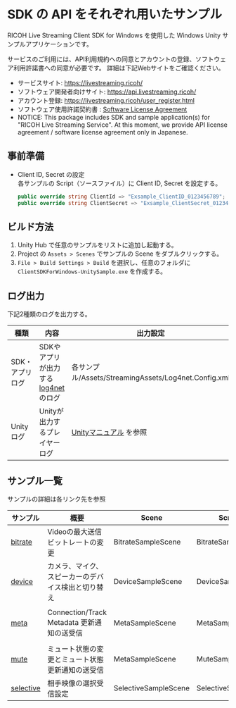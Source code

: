 # SDK の API をそれぞれ用いたサンプル

RICOH Live Streaming Client SDK for Windows を使用した Windows Unity サンプルアプリケーションです。

サービスのご利用には、API利用規約への同意とアカウントの登録、ソフトウェア利用許諾書への同意が必要です。
詳細は下記Webサイトをご確認ください。

* サービスサイト: https://livestreaming.ricoh/
* ソフトウェア開発者向けサイト: https://api.livestreaming.ricoh/
* アカウント登録: https://livestreaming.ricoh/user_register.html
* ソフトウェア使用許諾契約書 : [Software License Agreement](../SoftwareLicenseAgreement.txt)
* NOTICE: This package includes SDK and sample application(s) for "RICOH Live Streaming Service".
At this moment, we provide API license agreement / software license agreement only in Japanese.

## 事前準備
* Client ID, Secret の設定  
各サンプルの Script（ソースファイル）に Client ID, Secret を設定する。
    ``` C#
    public override string ClientId => "Exsample_ClientID_0123456789";
    public override string ClientSecret => "Exsample_ClientSecret_0123456789";
    ```

## ビルド方法

1. Unity Hub で任意のサンプルをリストに追加し起動する。
1. Project の `Assets > Scenes` でサンプルの Scene をダブルクリックする。
1. `File > Build Settings > Build` を選択し、任意のフォルダに `ClientSDKForWindows-UnitySample.exe` を作成する。

## ログ出力

下記2種類のログを出力する。  

| 種類            | 内容                                                                        | 出力設定                                                                          | 出力場所                                                                                 |
| --------------- | --------------------------------------------------------------------------- | --------------------------------------------------------------------------------- | ---------------------------------------------------------------------------------------- |
| SDK・アプリログ | SDKやアプリが出力する [log4net](https://logging.apache.org/log4net/) のログ | 各サンプル/Assets/StreamingAssets/Log4net.Config.xml                              | C:/Users/ユーザー名/AppData/LocalLow/RICOH/ClientSDKForWindows-UnitySample/logs/main.log |
| Unityログ       | Unityが出力するプレイヤーログ                                               | [Unityマニュアル](https://docs.unity3d.com/ja/2020.3/Manual/LogFiles.html) を参照 | C:/Users/ユーザー名/AppData/LocalLow/RICOH/ClientSDKForWindows-UnitySample/Player.log    |

## サンプル一覧
サンプルの詳細は各リンク先を参照

| サンプル                 | 概要                                               | Scene                | Script             | Client SDK API                                                                                                                              |
| ------------------------ | -------------------------------------------------- | -------------------- | ------------------ | ------------------------------------------------------------------------------------------------------------------------------------------- |
| [bitrate](./bitrate)     | Videoの最大送信ビットレートの変更                  | BitrateSampleScene   | BitrateSample.cs   | Client#ChangeVideoSendBitrate                                                                                                               |
| [device](./device)       | カメラ、マイク、スピーカーのデバイス検出と切り替え | DeviceSampleScene    | DeviceSample.cs    | Client#ReplaceMediaStreamTrack<br>Client#SetAudioInputDevice<br>Client#SetAudioOutputDevice<br>WindowProcedureHookListener#OnDevicesChanged |
| [meta](./meta)           | Connection/Track Metadata 更新通知の送受信         | MetaSampleScene      | MetaSample.cs      | Client#UpdateMeta<br>Client#UpdateTrackMeta<br>IClientListener#OnUpdateRemoteTrack<br>IClientListener#OnUpdateRemoteConnection              |
| [mute](./mute)           | ミュート状態の変更とミュート状態更新通知の送受信   | MetaSampleScene      | MuteSample.cs      | Client#ChangeMute<br>IClientListener#OnUpdateMute                                                                                           |
| [selective](./selective) | 相手映像の選択受信設定                             | SelectiveSampleScene | SelectiveSample.cs | Client#ChangeMediaRequirements                                                                                                              |

